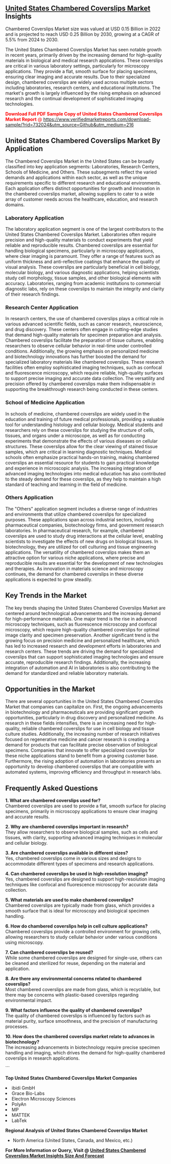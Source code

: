 <h2><a href="https://www.verifiedmarketreports.com/download-sample/?rid=732024&amp;utm_source=Github&amp;utm_medium=216" target="_blank">United States Chambered Coverslips Market</a> Insights</h2><p>Chambered Coverslips Market size was valued at USD 0.15 Billion in 2022 and is projected to reach USD 0.25 Billion by 2030, growing at a CAGR of 5.5% from 2024 to 2030.</p><p><p>The United States Chambered Coverslips Market has seen notable growth in recent years, primarily driven by the increasing demand for high-quality materials in biological and medical research applications. These coverslips are critical in various laboratory settings, particularly for microscopy applications. They provide a flat, smooth surface for placing specimens, ensuring clear imaging and accurate results. Due to their specialized design, chambered coverslips are widely used across multiple sectors including laboratories, research centers, and educational institutions. The market's growth is largely influenced by the rising emphasis on advanced research and the continual development of sophisticated imaging technologies. <p><span class=""><span style="color: #ff0000;"><strong>Download Full PDF Sample Copy of United States Chambered Coverslips Market Report</strong> @ </span><a href="https://www.verifiedmarketreports.com/download-sample/?rid=732024&amp;utm_source=Github&amp;utm_medium=216" target="_blank">https://www.verifiedmarketreports.com/download-sample/?rid=732024&amp;utm_source=Github&amp;utm_medium=216</a></span></p></p><h2>United States Chambered Coverslips Market By Application</h2><p>The Chambered Coverslips Market in the United States can be broadly classified into key application segments: Laboratories, Research Centers, Schools of Medicine, and Others. These subsegments reflect the varied demands and applications within each sector, as well as the unique requirements specific to different research and educational environments. Each application offers distinct opportunities for growth and innovation in the chambered coverslips market, allowing suppliers to cater to a wide array of customer needs across the healthcare, education, and research domains.</p><h3>Laboratory Application</h3><p>The laboratory application segment is one of the largest contributors to the United States Chambered Coverslips Market. Laboratories often require precision and high-quality materials to conduct experiments that yield reliable and reproducible results. Chambered coverslips are essential for handling biological specimens, particularly in microscopy applications, where clear imaging is paramount. They offer a range of features such as uniform thickness and anti-reflective coatings that enhance the quality of visual analysis. These coverslips are particularly beneficial in cell biology, molecular biology, and various diagnostic applications, helping scientists study cell morphology, tissue samples, and other biological elements with accuracy. Laboratories, ranging from academic institutions to commercial diagnostic labs, rely on these coverslips to maintain the integrity and clarity of their research findings.<h3>Research Center Application</h3><p>In research centers, the use of chambered coverslips plays a critical role in various advanced scientific fields, such as cancer research, neuroscience, and drug discovery. These centers often engage in cutting-edge studies that demand high-quality materials for specimen preparation and analysis. Chambered coverslips facilitate the preparation of tissue cultures, enabling researchers to observe cellular behavior in real-time under controlled conditions. Additionally, the growing emphasis on personalized medicine and biotechnology innovations has further boosted the demand for specialized laboratory materials like chambered coverslips. These research facilities often employ sophisticated imaging techniques, such as confocal and fluorescence microscopy, which require reliable, high-quality surfaces to support precise imaging and accurate data collection. The versatility and precision offered by chambered coverslips make them indispensable in supporting the breakthrough research being conducted in these centers.<h3>School of Medicine Application</h3><p>In schools of medicine, chambered coverslips are widely used in the education and training of future medical professionals, providing a valuable tool for understanding histology and cellular biology. Medical students and researchers rely on these coverslips for studying the structure of cells, tissues, and organs under a microscope, as well as for conducting experiments that demonstrate the effects of various diseases on cellular structures. These coverslips allow for the clear viewing of stained tissue samples, which are critical in learning diagnostic techniques. Medical schools often emphasize practical hands-on training, making chambered coverslips an essential resource for students to gain practical knowledge and experience in microscopic analysis. The increasing integration of advanced imaging technologies into medical education has also contributed to the steady demand for these coverslips, as they help to maintain a high standard of teaching and learning in the field of medicine.<h3>Others Application</h3><p>The "Others" application segment includes a diverse range of industries and environments that utilize chambered coverslips for specialized purposes. These applications span across industrial sectors, including pharmaceutical companies, biotechnology firms, and government research laboratories. In pharmaceutical research, for example, chambered coverslips are used to study drug interactions at the cellular level, enabling scientists to investigate the effects of new drugs on biological tissues. In biotechnology, they are utilized for cell culturing and tissue engineering applications. The versatility of chambered coverslips makes them an attractive option for various niche applications, where precise and reproducible results are essential for the development of new technologies and therapies. As innovation in materials science and microscopy continues, the demand for chambered coverslips in these diverse applications is expected to grow steadily.<h2>Key Trends in the Market</h2><p>The key trends shaping the United States Chambered Coverslips Market are centered around technological advancements and the increasing demand for high-performance materials. One major trend is the rise in advanced microscopy techniques, such as fluorescence microscopy and confocal microscopy, which require high-quality chambered coverslips for optimal image clarity and specimen preservation. Another significant trend is the growing focus on precision medicine and personalized healthcare, which has led to increased research and development efforts in laboratories and research centers. These trends are driving the demand for specialized coverslips that can support sophisticated imaging technologies and ensure accurate, reproducible research findings. Additionally, the increasing integration of automation and AI in laboratories is also contributing to the demand for standardized and reliable laboratory materials.<h2>Opportunities in the Market</h2><p>There are several opportunities in the United States Chambered Coverslips Market that companies can capitalize on. First, the ongoing advancements in biotechnology and pharmaceuticals are providing significant growth opportunities, particularly in drug discovery and personalized medicine. As research in these fields intensifies, there is an increasing need for high-quality, reliable chambered coverslips for use in cell biology and tissue culture studies. Additionally, the increasing number of research initiatives focused on regenerative medicine and cancer research is creating a demand for products that can facilitate precise observation of biological specimens. Companies that innovate to offer specialized coverslips for these niche applications stand to benefit from a growing customer base. Furthermore, the rising adoption of automation in laboratories presents an opportunity to develop chambered coverslips that are compatible with automated systems, improving efficiency and throughput in research labs.<h2>Frequently Asked Questions</h2><p><strong>1. What are chambered coverslips used for?</strong><br>Chambered coverslips are used to provide a flat, smooth surface for placing specimens, primarily in microscopy applications to ensure clear imaging and accurate results.</p><p><strong>2. Why are chambered coverslips important in research?</strong><br>They allow researchers to observe biological samples, such as cells and tissues, with clarity, supporting advanced imaging techniques in molecular and cellular biology.</p><p><strong>3. Are chambered coverslips available in different sizes?</strong><br>Yes, chambered coverslips come in various sizes and designs to accommodate different types of specimens and research applications.</p><p><strong>4. Can chambered coverslips be used in high-resolution imaging?</strong><br>Yes, chambered coverslips are designed to support high-resolution imaging techniques like confocal and fluorescence microscopy for accurate data collection.</p><p><strong>5. What materials are used to make chambered coverslips?</strong><br>Chambered coverslips are typically made from glass, which provides a smooth surface that is ideal for microscopy and biological specimen handling.</p><p><strong>6. How do chambered coverslips help in cell culture applications?</strong><br>Chambered coverslips provide a controlled environment for growing cells, allowing researchers to study cellular behavior under various conditions using microscopy.</p><p><strong>7. Can chambered coverslips be reused?</strong><br>While some chambered coverslips are designed for single-use, others can be cleaned and sterilized for reuse, depending on the material and application.</p><p><strong>8. Are there any environmental concerns related to chambered coverslips?</strong><br>Most chambered coverslips are made from glass, which is recyclable, but there may be concerns with plastic-based coverslips regarding environmental impact.</p><p><strong>9. What factors influence the quality of chambered coverslips?</strong><br>The quality of chambered coverslips is influenced by factors such as material purity, surface smoothness, and the precision of manufacturing processes.</p><p><strong>10. How does the chambered coverslips market relate to advances in biotechnology?</strong><br>The increasing advancements in biotechnology require precise specimen handling and imaging, which drives the demand for high-quality chambered coverslips in research applications.</p>```</p><p><strong>Top United States Chambered Coverslips Market Companies</strong></p><div data-test-id=""><p><li>ibidi GmbH</li><li> Grace Bio-Labs</li><li> Electron Microscopy Sciences</li><li> PolyAn</li><li> MP</li><li> MATTEK</li><li> LabTek</li></p><div><strong>Regional Analysis of&nbsp;United States Chambered Coverslips Market</strong></div><ul><li dir="ltr"><p dir="ltr">North America&nbsp;(United States, Canada, and Mexico, etc.)</p></li></ul><p><strong>For More Information or Query, Visit @&nbsp;</strong><strong><a href="https://www.verifiedmarketreports.com/product/chambered-coverslips-market/?utm_source=Github&amp;utm_medium=216" target="_blank">United States Chambered Coverslips Market Insights Size And Forecast</a></strong></p></div>
